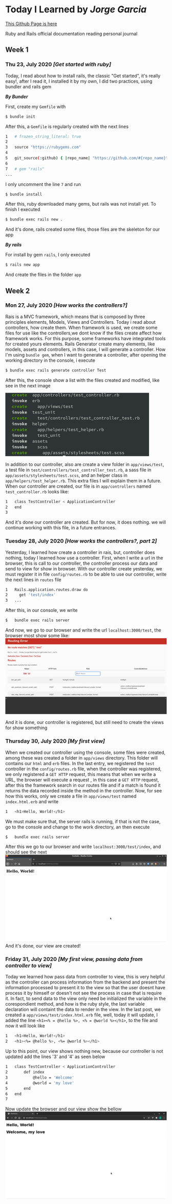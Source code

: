 # Today I Learned by *Jorge Garcia*

[This Github Page is here](https://jorge27.github.io)

Ruby and Rails official documentation reading personal journal

## Week 1

### Thu 23, July 2020 *[Get started with ruby]*
Today, I read about how to install rails, the classic "Get started", it's really easy!, after I read it, I installed it by my own, I did two practices, using bundler and rails gem

***By Bunder***

First, create my `Gemfile` with
```sh
$ bundle init 
```
After this, a `Gemfile` is regularly created with the next lines
```sh
1   # frozen_string_literal: true
2
3   source "https://rubygems.com"
4   
5   git_source(:github) { |repo_name| "https://github.com/#{repo_name}" }   
6   
7   # gem "rails"
...
```
I only uncomment the line `7` and run

```sh
$ bundle install
```
After this, ruby downloaded many gems, but rails was not install yet. To finish I executed
```sh
$ bundle exec rails new .
```
And it's done, rails created some files, those files are the skeleton for our app

***By rails***

For install by gem `rails`, I only executed
```sh
$ rails new app
```
And create the files in the folder `app`

## Week 2

### Mon 27, July 2020 *[How works the controllers?]*
Rais is a MVC framework, which means that is composed by three principles elements, Models, Views and Controllers. Today i read about controllers, how create them.
When framework is used, we create some files for use like the controllers,we dont know if the files create affect how framework works. For this purpose, some frameworks have integrated tools for created yours elements.
Rails Generator create many elements, like models, assets and controllers, in this case, I will generate a controller. How I'm using `bundle gem`, when I want to generate a controller, after opening the working directory in the console, i execute
```sh
$ bundle exec rails generate controller Test
```
After this, the console show a list with the files created and modified, like see in the next image

![MYFIRSTCONTROLLER](img/myfirstcontroller.png)

In addition to our controller, also are create a view folder in `app/views/test`, a test file in `test/controllers/test_controller_test.rb`, a sass file in `app/assets/stylesheets/test.scss`, and an helper class in `app/helpers/test_helper.rb`. This extra files I will explain them in a future.
When our controller are created, our file is in `app/controllers` named `test_controller.rb` looks like:

```sh
1   class TestController < ApplicationController
2   end
3   
```
And it's done our controller are created. But for now, it does nothing. we will continue working with this file, in a future entrances.

### Tuesday 28, July 2020 *[How works the controllers?, part 2]*
Yesterday, I learned how create a controller in rais, but, controller does nothing, today I learned how use a controller.
First, when I write a url in the browser, this is call to our controller, the controller process our data and send to view for show in browser. 
With our controller create yesterday, we must register it in file `config/routes.rb` to be able to use our controller, write the next lines in `routes` file
```sh
1   Rails.application.routes.draw do
2     get 'test/index'
3   ...
```
After this, in our console, we write
```sh
$   bundle exec rails server
```
And now, we go to our browser and write the url `localhost:3000/test`, the browser most show some like:
![WRONG_CALL](img/wrong_call.png)

And it is done, our controller is registered, but still need to create the views for show something

### Thursday 30, July 2020 *[My first view]*
When we created our controller using the console, some files were created, among these was created a folder in `app/views` directory. This folder will contains our `html` and `erb` files.
In the last entry, we registered the `test` controller in the `config/routes.rb` file, when the controller was registered, we only registered a `GET HTTP` request, this means that when we write a URL, the browser will execute a request , in this case a `GET HTTP` request, after this the framework search in our routes file and if a match is found it returns the data recorded inside the method in the controller.
Now, for see how this works, only we create a file in `app/views/test` named `index.html.erb` and write
```sh
1   <h1>Hello, World!</h1>
```
We must make sure that, the server rails is running, if that is not the case, go to the console and change to the work directory, an then execute
```sh
$   bundle exec rails server
```
After this we go to our browser and write `localhost:3000/test/index`, and should see the next
![myfirtsview](img/myfirstview.png)
And it's done, our view are created!

### Friday 31, July 2020 *[My first view, passing data from controller to view]*
Today we learned how pass data from controller to view, this is very helpful as the controller can process information from the backend and present the information processed to present it to the view so that the user doesnt have process it by himself or doesn't not see the process in case that is require it.
In fact, to send data to the view only need be initialized the variable in the corespondient method, and how is the ruby style, the last variable declaration will containt the data to render in the view.
In the last post, we created a `app/views/test/index.html.erb` file, well, today it will update, I added the line `<h1><% = @hello %>, <% = @world %></h1>`, to the file and now it will look like
```sh
1   <h1>Hello, World!</h1>
2   <h1><%= @hello %>, <%= @world %></h1>
```
Up to this point, our view shows nothing new, because our controller is not updated add the lines '3' and '4' as seen below
```sh
1   class TestController < ApplicationController
2   	def index
3   		@hello = 'Welcome'
4   		@world = 'my love'
5   	end
6   end
7   
```
Now update the browser and our view show the bellow
![PASSDATA](img/myfirstview_passdata.png)
